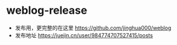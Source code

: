 # weblog-release

- 发布用，更完整的在这里 https://github.com/jinghua000/weblog
- 发布地址 https://juejin.cn/user/984774707527415/posts
